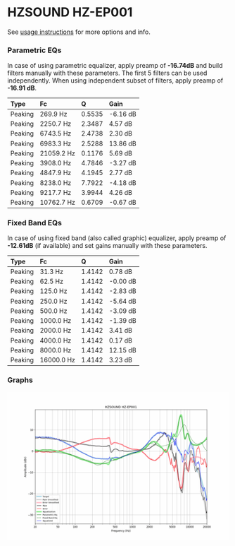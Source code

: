 # HZSOUND HZ-EP001
See [usage instructions](https://github.com/jaakkopasanen/AutoEq#usage) for more options and info.

### Parametric EQs
In case of using parametric equalizer, apply preamp of **-16.74dB** and build filters manually
with these parameters. The first 5 filters can be used independently.
When using independent subset of filters, apply preamp of **-16.91 dB**.

| Type    | Fc         |      Q | Gain     |
|:--------|:-----------|:-------|:---------|
| Peaking | 269.9 Hz   | 0.5535 | -6.16 dB |
| Peaking | 2250.7 Hz  | 2.3487 | 4.57 dB  |
| Peaking | 6743.5 Hz  | 2.4738 | 2.30 dB  |
| Peaking | 6983.3 Hz  | 2.5288 | 13.86 dB |
| Peaking | 21059.2 Hz | 0.1176 | 5.69 dB  |
| Peaking | 3908.0 Hz  | 4.7846 | -3.27 dB |
| Peaking | 4847.9 Hz  | 4.1945 | 2.77 dB  |
| Peaking | 8238.0 Hz  | 7.7922 | -4.18 dB |
| Peaking | 9217.7 Hz  | 3.9944 | 4.26 dB  |
| Peaking | 10762.7 Hz | 0.6709 | -0.67 dB |

### Fixed Band EQs
In case of using fixed band (also called graphic) equalizer, apply preamp of **-12.61dB**
(if available) and set gains manually with these parameters.

| Type    | Fc         |      Q | Gain     |
|:--------|:-----------|:-------|:---------|
| Peaking | 31.3 Hz    | 1.4142 | 0.78 dB  |
| Peaking | 62.5 Hz    | 1.4142 | -0.00 dB |
| Peaking | 125.0 Hz   | 1.4142 | -2.83 dB |
| Peaking | 250.0 Hz   | 1.4142 | -5.64 dB |
| Peaking | 500.0 Hz   | 1.4142 | -3.09 dB |
| Peaking | 1000.0 Hz  | 1.4142 | -1.39 dB |
| Peaking | 2000.0 Hz  | 1.4142 | 3.41 dB  |
| Peaking | 4000.0 Hz  | 1.4142 | 0.17 dB  |
| Peaking | 8000.0 Hz  | 1.4142 | 12.15 dB |
| Peaking | 16000.0 Hz | 1.4142 | 3.23 dB  |

### Graphs
![](./HZSOUND%20HZ-EP001.png)